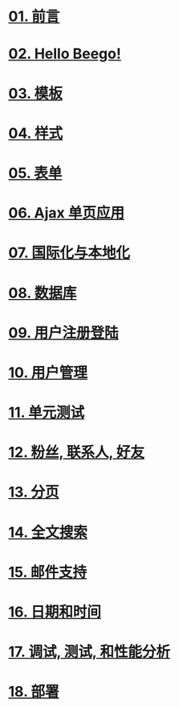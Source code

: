 # [01. 前言](01.前言.md)
# [02. Hello Beego!](02.hello-beego.md)
# [03. 模板](03.模板.md)
# [04. 样式](04.样式.md)
# [05. 表单](05.表单.md)
# [06. Ajax 单页应用](06.ajax-单页应用.md)
# [07. 国际化与本地化](07.国际化与本地化.md)
# [08. 数据库](08.数据库.md)
# [09. 用户注册登陆](09.用户注册登陆.md)
# [10. 用户管理](10.用户管理.md)
# [11. 单元测试](11.单元测试.md)
# [12. 粉丝, 联系人, 好友](12.粉丝-联系人-好友.md)
# [13. 分页](13.分页.md)
# [14. 全文搜索](14.全文搜索.md)
# [15. 邮件支持](15.邮件支持.md)
# [16. 日期和时间](16.日期和时间.md)
# [17. 调试, 测试, 和性能分析](17.调试-测试-性能分析.md)
# [18. 部署](18.部署.md)

